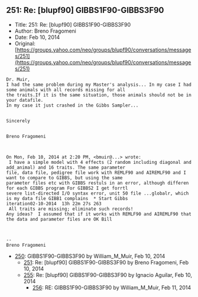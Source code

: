 ## 251: Re: [blupf90] GIBBS1F90-GIBBS3F90

- Title: 251: Re: [blupf90] GIBBS1F90-GIBBS3F90
- Author: Breno Fragomeni
- Date: Feb 10, 2014
- Original: [https://groups.yahoo.com/neo/groups/blupf90/conversations/messages/251](https://groups.yahoo.com/neo/groups/blupf90/conversations/messages/251)

```
Dr. Muir,
I had the same problem during my Master's analysis... In my case I had some animals with all records missing for all
the traits.If it is the same situation, those animals should not be in your datafile. 
In my case it just crashed in the Gibbs Sampler...


Sincerely


Breno Fragomeni



On Mon, Feb 10, 2014 at 2:20 PM, <bmuir@...> wrote:
 I have a simple model with 4 effects (2 random including diagonal and add_animal) and 16 traits. The same parameter
file, data file, pedigree file work with REMLF90 and AIREMLF90 and I want to compare to GIBBS, but using the same
parameter files etc with GIBBS restuls in an error, although differen for each GIBBS program For GIBBS2 I get forrtl
severe list-directed I/O syntax error, unit 50 file ...globalr, which is my data file GIBB1 complains  * Start Gibbs
iteration02-10-2014  13h 22m 27s 263
 All traits are missing; eliminate such records!
Any ideas?  I assumed that if it works with REMLF90 and AIREMLF90 that the data and parameter files are OK Bill



-- 
Breno Fragomeni 
```

- [250](0250.md): GIBBS1F90-GIBBS3F90 by William_M_Muir, Feb 10, 2014
    - [251](0251.md): Re: [blupf90] GIBBS1F90-GIBBS3F90 by Breno Fragomeni, Feb 10, 2014
    - [255](0255.md): Re: [blupf90] GIBBS1F90-GIBBS3F90 by Ignacio Aguilar, Feb 10, 2014
        - [256](0256.md): RE: GIBBS1F90-GIBBS3F90 by William_M_Muir, Feb 11, 2014
